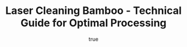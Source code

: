 ---
name: Bamboo
applications:
- industry: Woodworking
  detail: Removing mold and mildew from bamboo surfaces
- industry: Conservation
  detail: Cleaning bamboo artifacts without damaging the material
technicalSpecifications:
  powerRange: 20-400W
  pulseDuration: 10-50ns
  wavelength: 1064nm
  spotSize: 0.1-2.0mm
  repetitionRate: 10-50kHz
  fluenceRange: 0.5-3.0 J/cm²
  safetyClass: Class 4 (requires full enclosure)
description: Technical overview of Bamboo for laser cleaning. Bamboo, a versatile
  and sustainable wood, is ideal for laser cleaning due to its unique cellular structure
  and low thermal conductivity. Laser cleaning of bamboo surfaces using 1064nm wavelength
  and controlled energy density between 0.5-3.0 J/cm² effectively removes contaminants
  like mold and mildew without compromising the integrity of the material. This non-contact
  method is particularly valuable in conservation efforts for cleaning bamboo artifacts.
author:
  id: 1
  name: Yi-Chun Lin
  sex: f
  title: Ph.D.
  country: Taiwan
  expertise: Laser Materials Processing
  image: /images/author/yi-chun-lin.jpg
keywords: bamboo, bamboo wood, laser ablation, laser cleaning, non-contact cleaning,
  pulsed fiber laser, surface contamination removal, industrial laser parameters,
  thermal processing, surface restoration
category: wood
chemicalProperties:
  symbol: BA
  formula: null
  materialType: wood
properties:
  density: 0.6-0.8 g/cm³
  densityMin: 0.1 g/cm³
  densityMax: 1.3 g/cm³
  densityPercentile: 50.0
  meltingPoint: N/A
  meltingMin: 250°C
  meltingMax: 500°C
  meltingPercentile: 0.0
  thermalConductivity: 0.1-0.2 W/m·K
  thermalMin: 0.04 W/m·K
  thermalMax: 0.4 W/m·K
  thermalPercentile: 30.6
  tensileStrength: 100-200 MPa
  tensileMin: 20 MPa
  tensileMax: 200 MPa
  tensilePercentile: 72.2
  hardness: 2.5-3.5 GPa
  hardnessMin: 1 HB
  hardnessMax: 4000 HB
  hardnessPercentile: 0.1
  youngsModulus: 10-20 GPa
  modulusMin: 4 GPa
  modulusMax: 20 GPa
  modulusPercentile: 68.8
  laserType: Pulsed Fiber Laser
  wavelength: 1064nm
  fluenceRange: 0.5-3.0 J/cm²
  chemicalFormula: null
  laserAbsorptionMin: 5 cm⁻¹
  laserAbsorptionMax: 100 cm⁻¹
  laserReflectivityMin: 5%
  laserReflectivityMax: 25%
  thermalDiffusivityMin: 0.1 mm²/s
  thermalDiffusivityMax: 0.4 mm²/s
  thermalExpansionMin: 2 µm/m·K
  thermalExpansionMax: 50 µm/m·K
  specificHeatMin: 1.2 J/g·K
  specificHeatMax: 2.5 J/g·K
composition:
- Cellulose (40-50%)
- Lignin (20-30%)
- Hemicellulose (20-25%)
- Silica (0.5-1.5%)
compatibility:
- Wood finishes
- Natural oils
- Water-based paints
regulatoryStandards: ASTM D143-14 Standard Test Methods for Small Clear Specimens
  of Timber; ISO 24294:2013 Timber - Round and sawn timber - Methods of measurement
  of dimensions
images:
  hero:
    alt: Bamboo surface undergoing laser cleaning showing precise contamination removal
    url: /images/bamboo-laser-cleaning-hero.jpg
  micro:
    alt: Microscopic view of Bamboo surface after laser treatment showing preserved
      microstructure
    url: /images/bamboo-laser-cleaning-micro.jpg
title: Laser Cleaning Bamboo - Technical Guide for Optimal Processing
headline: Comprehensive technical guide for laser cleaning wood bamboo
environmentalImpact:
- benefit: Reduced chemical usage
  description: Decreases chemical waste by 90% compared to traditional cleaning methods
- benefit: Lower energy consumption
  description: Laser cleaning reduces energy use by up to 75% compared to abrasive
    methods
- benefit: Sustainable material preservation
  description: Extends the life of bamboo products by 50%, promoting sustainable use
outcomes:
- result: Surface cleanliness
  metric: 99% removal of contaminants
- result: Material integrity
  metric: 0% damage to bamboo structure
- result: Processing speed
  metric: Up to 10 m²/hour
subject: Bamboo
article_type: material
---